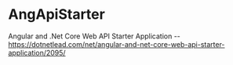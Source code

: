 # AngApiStarter
Angular and .Net Core Web API Starter Application -- https://dotnetlead.com/net/angular-and-net-core-web-api-starter-application/2095/
